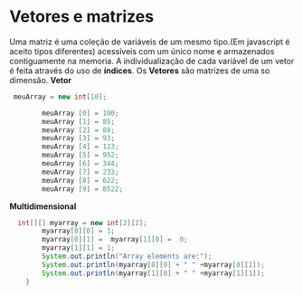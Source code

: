 # Vetores e matrizes
Uma matriz é uma coleção de variáveis de um mesmo tipo.(Em javascript é aceito tipos diferentes)
acessíveis com um único nome e armazenados contiguamente
na memoria.
A individualização de cada variável de um vetor é feita
através do uso de **índices**.
Os **Vetores** são matrizes de uma so dimensão.
**Vetor**
~~~ java
 meuArray = new int[10];

        meuArray [0] = 100;
        meuArray [1] = 85;
        meuArray [2] = 88;
        meuArray [3] = 93;
        meuArray [4] = 123;
        meuArray [5] = 952;
        meuArray [6] = 344;
        meuArray [7] = 233;
        meuArray [8] = 622;
        meuArray [9] = 8522;
~~~

**Multidimensional**
~~~ java
  int[][] myarray = new int[2][2];
        myarray[0][0] = 1;
        myarray[0][1] =  myarray[1][0] =  0;
        myarray[1][1] = 1;
        System.out.println("Array elements are:");
        System.out.println(myarray[0][0] + " " +myarray[0][1]);
        System.out.println(myarray[1][0] + " " +myarray[1][1]);
    }
~~~